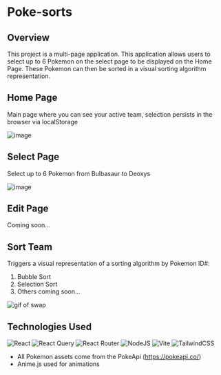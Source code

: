 # Poke-sorts

## Overview

This project is a multi-page application. This application allows users to select up to 6 Pokemon on the select page to be displayed on the Home Page. These Pokemon can then be sorted in a visual sorting algorithm representation.

## Home Page
Main page where you can see your active team, selection persists in the browser via localStorage

![image](https://github.com/palexandre1/Poke-sorts/assets/19582756/0d2b20cb-f52f-4e87-9201-993822476617)


## Select Page
Select up to 6 Pokemon from Bulbasaur to Deoxys

![image](https://github.com/palexandre1/Poke-sorts/assets/19582756/0009f9f7-7a99-4b23-8c15-a7de532f5af7)


## Edit Page
Coming soon...

## Sort Team
Triggers a visual representation of a sorting algorithm by Pokemon ID#:
1. Bubble Sort
2. Selection Sort
3. Others coming soon...

![gif of swap](https://media.giphy.com/media/v1.Y2lkPTc5MGI3NjExdTB4NDFrbnY0eXh3ZjQ1bHR0MDR0N3BnNWloZG5zZDNrajVoZzNpYSZlcD12MV9pbnRlcm5hbF9naWZfYnlfaWQmY3Q9Zw/NHoELEluUOIhDWLGUZ/giphy.gif)



## Technologies Used
![React](https://img.shields.io/badge/react-%2320232a.svg?style=for-the-badge&logo=react&logoColor=%2361DAFB)
![React Query](https://img.shields.io/badge/-React%20Query-FF4154?style=for-the-badge&logo=react%20query&logoColor=white)
![React Router](https://img.shields.io/badge/React_Router-CA4245?style=for-the-badge&logo=react-router&logoColor=white)
![NodeJS](https://img.shields.io/badge/node.js-6DA55F?style=for-the-badge&logo=node.js&logoColor=white)
![Vite](https://img.shields.io/badge/vite-%23646CFF.svg?style=for-the-badge&logo=vite&logoColor=white)
![TailwindCSS](https://img.shields.io/badge/tailwindcss-%2338B2AC.svg?style=for-the-badge&logo=tailwind-css&logoColor=white)
- All Pokemon assets come from the PokeApi (https://pokeapi.co/)
- Anime.js used for animations
